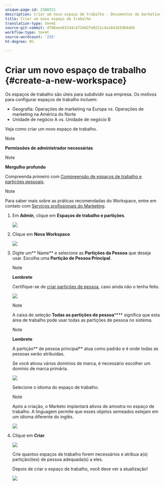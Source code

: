 ```yaml
---
unique-page-id: 2360311
description: Criar um novo espaço de trabalho - Documentos do marketing - Documentação do produto
title: Criar um novo espaço de trabalho
translation-type: tm+mt
source-git-commit: d7d6aee63144c472e02fe0221c4a164183d04dd4
workflow-type: tm+mt
source-wordcount: '225'
ht-degree: 0%

---
```



# Criar um novo espaço de trabalho {#create-a-new-workspace}

Os espaços de trabalho são úteis para subdividir sua empresa. Os motivos para configurar espaços de trabalho incluem:

* Geografia: Operações de marketing na Europa vs. Operações de marketing na América do Norte
* Unidade de negócio A vs. Unidade de negócio B

Veja como criar um novo espaço de trabalho.

>[!NOTE]
>
>**Permissões de administrador necessárias**

>[!NOTE]
>
>**Mergulho profundo**
>
>Compreenda primeiro com [Compreensão de espaços de trabalho e partições pessoais](understanding-workspaces-and-person-partitions.md).

>[!NOTE]
>
>Para saber mais sobre as práticas recomendadas do Workspace, entre em contato com [Serviços profissionais do Marketing](http://docs.marketo.com/cdn-cgi/l/email-protection#55263027233c363026153834273e30213a7b363a38).

1. Em **Admin**, clique em **Espaços de trabalho e partições**.

   ![](assets/image2014-9-17-11-3a59-3a11.png)

1. Clique em **Nova Workspace**.

   ![](assets/two-1.png)

1. Digite um** Name** e selecione as **Partições da Pessoa** que deseja usar. Escolha uma **Partição de Pessoa Principal**.

   >[!NOTE]
   >
   >**Lembrete**
   >
   >
   >Certifique-se de [criar partições de pessoa](create-a-person-partition.md), caso ainda não o tenha feito.

   ![](assets/three-1.png)

   >[!NOTE]
   >
   >A caixa de seleção **Todas as partições de pessoa****** significa que esta área de trabalho pode usar todas as partições de pessoa no sistema.

   >[!NOTE]
   >
   >**Lembrete**
   >
   >
   >A partição** de pessoa principal** atua como padrão e é onde todas as pessoas serão atribuídas.

   Se você ativou vários domínios de marca, é necessário escolher um domínio de marca primária.

   ![](assets/four-1.png)

   Selecione o idioma do espaço de trabalho.

   >[!NOTE]
   >
   >Após a criação, o Marketo implantará ativos de amostra no espaço de trabalho. A linguagem permite que esses objetos semeados estejam em um idioma diferente do inglês.

   ![](assets/five.png)

1. Clique em **Criar**.

   ![](assets/six.png)

   Crie quantos espaços de trabalho forem necessários e atribua a(s) partição(ões) de pessoa adequada(s) a eles.

   Depois de criar o espaço de trabalho, você deve ver a atualização!

   ![](assets/image2014-9-17-15-3a39-3a10.png)

